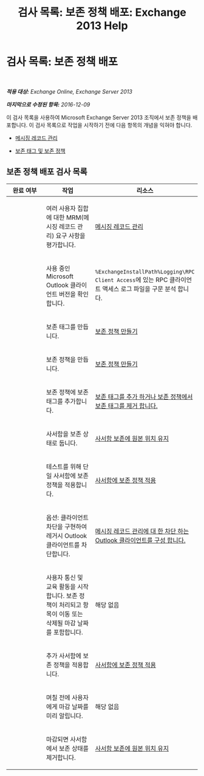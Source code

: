 ﻿---
title: '검사 목록: 보존 정책 배포: Exchange 2013 Help'
TOCTitle: '검사 목록: 보존 정책 배포'
ms:assetid: 59e299fd-b6a8-48f5-88ae-dc20dbe32e90
ms:mtpsurl: https://technet.microsoft.com/ko-kr/library/Ee364743(v=EXCHG.150)
ms:contentKeyID: 50483179
ms.date: 05/22/2018
mtps_version: v=EXCHG.150
ms.translationtype: MT
---

# 검사 목록: 보존 정책 배포

 

_**적용 대상:** Exchange Online, Exchange Server 2013_

_**마지막으로 수정된 항목:** 2016-12-09_

이 검사 목록을 사용하여 Microsoft Exchange Server 2013 조직에서 보존 정책을 배포합니다. 이 검사 목록으로 작업을 시작하기 전에 다음 항목의 개념을 익혀야 합니다.

  - [메시징 레코드 관리](messaging-records-management-exchange-2013-help.md)

  - [보존 태그 및 보존 정책](retention-tags-and-retention-policies-exchange-2013-help.md)

## 보존 정책 배포 검사 목록


<table>
<colgroup>
<col style="width: 33%" />
<col style="width: 33%" />
<col style="width: 33%" />
</colgroup>
<thead>
<tr class="header">
<th>완료 여부</th>
<th>작업</th>
<th>리소스</th>
</tr>
</thead>
<tbody>
<tr class="odd">
<td><p> </p></td>
<td><p>여러 사용자 집합에 대한 MRM(메시징 레코드 관리) 요구 사항을 평가합니다.</p></td>
<td><p><a href="messaging-records-management-exchange-2013-help.md">메시징 레코드 관리</a></p></td>
</tr>
<tr class="even">
<td><p><strong> </strong></p></td>
<td><p>사용 중인 Microsoft Outlook 클라이언트 버전을 확인합니다.</p></td>
<td><p><code>%ExchangeInstallPath%Logging\RPC Client Access</code>에 있는 RPC 클라이언트 액세스 로그 파일을 구문 분석 합니다.</p></td>
</tr>
<tr class="odd">
<td><p> </p></td>
<td><p>보존 태그를 만듭니다.</p></td>
<td><p><a href="create-a-retention-policy-exchange-2013-help.md">보존 정책 만들기</a></p></td>
</tr>
<tr class="even">
<td><p><strong> </strong></p></td>
<td><p>보존 정책을 만듭니다.</p></td>
<td><p><a href="create-a-retention-policy-exchange-2013-help.md">보존 정책 만들기</a></p></td>
</tr>
<tr class="odd">
<td><p> </p></td>
<td><p>보존 정책에 보존 태그를 추가합니다.</p></td>
<td><p><a href="add-retention-tags-to-or-remove-retention-tags-from-a-retention-policy-exchange-2013-help.md">보존 태그를 추가 하거나 보존 정책에서 보존 태그를 제거 합니다.</a></p></td>
</tr>
<tr class="even">
<td><p><strong> </strong></p></td>
<td><p>사서함을 보존 상태로 둡니다.</p></td>
<td><p><a href="place-a-mailbox-on-retention-hold-exchange-2013-help.md">사서함 보존에 원본 위치 유지</a></p></td>
</tr>
<tr class="odd">
<td><p> </p></td>
<td><p>테스트를 위해 단일 사서함에 보존 정책을 적용합니다.</p></td>
<td><p><a href="apply-a-retention-policy-to-mailboxes-exchange-2013-help.md">사서함에 보존 정책 적용</a></p></td>
</tr>
<tr class="even">
<td><p><strong> </strong></p></td>
<td><p>옵션: 클라이언트 차단을 구현하여 레거시 Outlook 클라이언트를 차단합니다.</p></td>
<td><p><a href="configure-outlook-client-blocking-exchange-2013-help.md">메시징 레코드 관리에 대 한 차단 하는 Outlook 클라이언트를 구성 합니다.</a></p></td>
</tr>
<tr class="odd">
<td><p> </p></td>
<td><p>사용자 통신 및 교육 활동을 시작합니다. 보존 정책이 처리되고 항목이 이동 또는 삭제될 마감 날짜를 포함합니다.</p></td>
<td><p>해당 없음</p></td>
</tr>
<tr class="even">
<td><p><strong> </strong></p></td>
<td><p>추가 사서함에 보존 정책을 적용합니다.</p></td>
<td><p><a href="apply-a-retention-policy-to-mailboxes-exchange-2013-help.md">사서함에 보존 정책 적용</a></p></td>
</tr>
<tr class="odd">
<td><p> </p></td>
<td><p>며칠 전에 사용자에게 마감 날짜를 미리 알립니다.</p></td>
<td><p>해당 없음</p></td>
</tr>
<tr class="even">
<td><p><strong> </strong></p></td>
<td><p>마감되면 사서함에서 보존 상태를 제거합니다.</p></td>
<td><p><a href="place-a-mailbox-on-retention-hold-exchange-2013-help.md">사서함 보존에 원본 위치 유지</a></p></td>
</tr>
</tbody>
</table>


